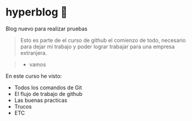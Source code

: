 # hyperblog 🏁
Blog nuevo para realizar pruebas
> Esto es parte de el curso de github el comienzo de todo, necesario para dejar mi trabajo y poder lograr trabajar para una empresa extranjera.

> - vamos

En este curso he visto:
* Todos los comandos de Git 
* El flujo de trabajo de github
* Las buenas practicas
* Trucos 
* ETC

